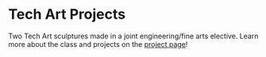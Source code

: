 # Tech Art Projects
Two Tech Art sculptures made in a joint engineering/fine arts elective. Learn more about the class and projects on the [project page](https://ddzdzz.github.io/tech_art/index.html)!
